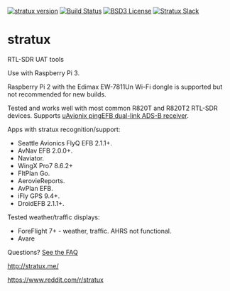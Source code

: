 [![stratux version](https://img.shields.io/github/tag/cyoung/stratux.svg?style=flat&label=stratux)](https://github.com/cyoung/stratux/releases)
[![Build Status](http://circleci-badges-max.herokuapp.com/img/cyoung/stratux/master?token=:circle-ci-token)](https://circleci.com/gh/cyoung/stratux/tree/master)
[![BSD3 License](http://img.shields.io/badge/license-BSD3-brightgreen.svg)](https://tldrlegal.com/license/bsd-3-clause-license-%28revised%29)
[![Stratux Slack](http://slack.stratux.me:3000/badge.svg)](http://slack.stratux.me/)

# stratux
RTL-SDR UAT tools


Use with Raspberry Pi 3.

Raspberry Pi 2 with the Edimax EW-7811Un Wi-Fi dongle is supported but not recommended for new builds.

Tested and works well with most common R820T and R820T2 RTL-SDR devices. Supports [uAvionix pingEFB dual-link ADS-B receiver](http://www.uavionix.com/products/pingefb/).

Apps with stratux recognition/support:
* Seattle Avionics FlyQ EFB 2.1.1+.
* AvNav EFB 2.0.0+.
* Naviator.
* WingX Pro7 8.6.2+
* FltPlan Go.
* AerovieReports.
* AvPlan EFB.
* iFly GPS 9.4+.
* DroidEFB 2.1.1+.

Tested weather/traffic displays:
* ForeFlight 7+ - weather, traffic. AHRS not functional.
* Avare

Questions?  [See the FAQ](https://github.com/cyoung/stratux/wiki/FAQ)

http://stratux.me/

https://www.reddit.com/r/stratux

